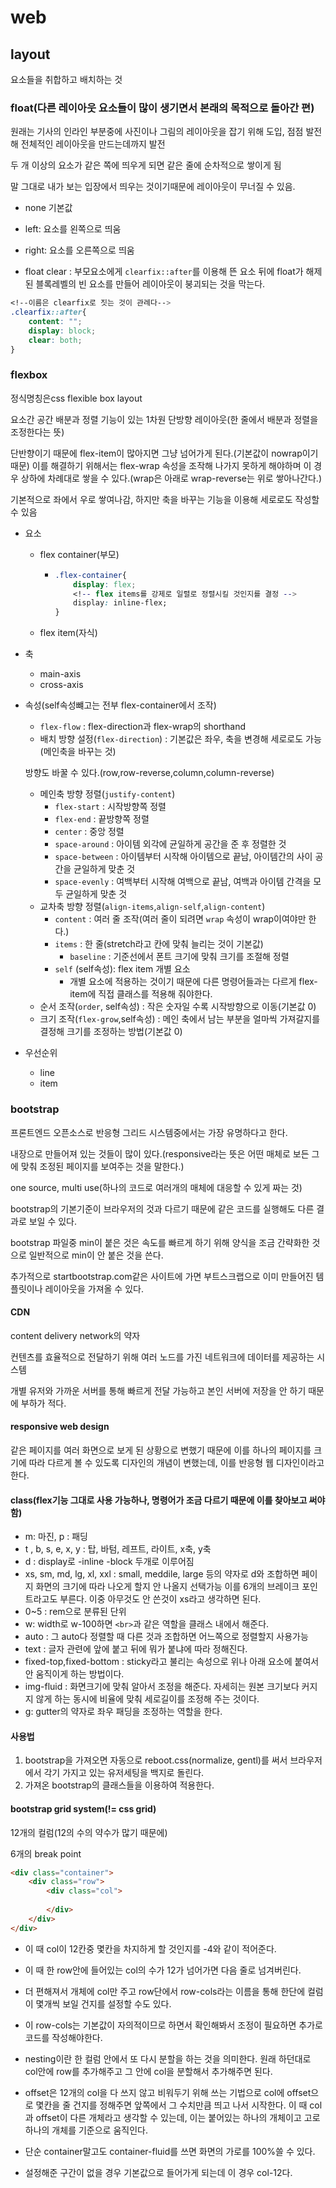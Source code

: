 # web

## layout

요소들을 취합하고 배치하는 것

### float(다른 레이아웃 요소들이 많이 생기면서 본래의 목적으로 돌아간 편)

원래는 기사의 인라인 부분중에 사진이나 그림의 레이아웃을 잡기 위해 도입, 점점 발전해 전체적인 레이아웃을 만드는데까지 발전

두 개 이상의 요소가 같은 쪽에 띄우게 되면 같은 줄에 순차적으로 쌓이게 됨

말 그대로 내가 보는 입장에서 띄우는 것이기때문에 레이아웃이 무너질 수 있음.

- none 기본값
- left: 요소를 왼쪽으로 띄움
- right: 요소를 오른쪽으로 띄움

- float clear : 부모요소에게 `clearfix::after`를 이용해 뜬 요소 뒤에 float가 해제된 블록레벨의 빈 요소를 만들어 레이아웃이 붕괴되는 것을 막는다.

``` css
<!--이름은 clearfix로 짓는 것이 관례다-->
.clearfix::after{
    content: "";
    display: block;
    clear: both;
}
```

### flexbox

정식명칭은css flexible box layout

요소간 공간 배분과 정렬 기능이 있는 1차원 단방향 레이아웃(한 줄에서 배분과 정렬을 조정한다는 뜻)

단반향이기 때문에 flex-item이 많아지면 그냥 넘어가게 된다.(기본값이 nowrap이기 때문) 이를 해결하기 위해서는 flex-wrap 속성을 조작해 나가지 못하게 해야하며 이 경우 상하에 차례대로 쌓을 수 있다.(wrap은 아래로 wrap-reverse는 위로 쌓아나간다.)

기본적으로 좌에서 우로 쌓여나감, 하지만 축을 바꾸는 기능을 이용해 세로로도 작성할 수 있음

- 요소

  - flex container(부모)

    - ```css
      .flex-container{
          display: flex;
          <!-- flex items를 강제로 일렬로 정렬시킬 것인지를 결정 -->
          display: inline-flex; 
      }
      ```

      

  - flex item(자식)

- 축

  - main-axis
  - cross-axis

- 속성(self속성뺴고는 전부 flex-container에서 조작)

  - `flex-flow` : flex-direction과 flex-wrap의 shorthand
  - 배치 방향 설정(`flex-direction`) : 기본값은 좌우, 축을 변경해 세로로도 가능(메인축을 바꾸는 것)

  방향도 바꿀 수 있다.(row,row-reverse,column,column-reverse)

  - 메인축 방향 정렬(`justify-content`)
    - `flex-start` : 시작방향쪽 정렬
    - `flex-end` : 끝방향쪽 정렬
    - `center` : 중앙 정렬
    - `space-around` : 아이템 외각에 균일하게 공간을 준 후 정렬한 것
    - `space-between` : 아이템부터 시작해 아이템으로 끝남, 아이템간의 사이 공간을 균일하게 맞춘 것
    - `space-evenly` : 여백부터 시작해 여백으로 끝남, 여백과 아이템 간격을 모두 균일하게 맞춘 것
  - 교차축 방향 정렬(`align-items`,`align-self`,`align-content`)
    - `content` : 여러 줄 조작(여러 줄이 되려면 `wrap` 속성이 wrap이여야만 한다.)
    - `items` : 한 줄(stretch라고 칸에 맞춰 늘리는 것이 기본값)
      - `baseline` : 기준선에서 폰트 크기에 맞춰 크기를 조절해 정렬
    - `self` (self속성): flex item 개별 요소
      - 개별 요소에 적용하는 것이기 때문에 다른 명령어들과는 다르게 flex-item에 직접 클래스를 적용해 줘야한다.
  - 순서 조작(`order`, self속성) : 작은 숫자일 수록 시작방향으로 이동(기본값 0)
  - 크기 조작(`flex-grow`,self속성) : 메인 축에서 남는 부분을 얼마씩 가져갈지를 결정해 크기를 조정하는 방법(기본값 0)

- 우선순위

  - line
  - item

### bootstrap

프론트엔드 오픈소스로 반응형 그리드 시스템중에서는 가장 유명하다고 한다.

내장으로 만들어져 있는 것들이 많이 있다.(responsive라는 뜻은 어떤 매체로 보든 그에 맞춰 조정된 페이지를 보여주는 것을 말한다.)

one source, multi use(하나의 코드로 여러개의 매체에 대응할 수 있게 짜는 것)

bootstrap의 기본기준이 브라우저의 것과 다르기 때문에 같은 코드를 실행해도 다른 결과로 보일 수 있다.

bootstrap 파일중 min이 붙은 것은 속도를 빠르게 하기 위해 양식을 조금 간략화한 것으로 일반적으로 min이 안 붙은 것을 쓴다.

추가적으로 startbootstrap.com같은 사이트에 가면 부트스크랩으로 이미 만들어진 템플릿이나 레이아웃을 가져올 수 있다.

#### CDN

content delivery network의 약자

컨텐츠를 효율적으로 전달하기 위해 여러 노드를 가진 네트워크에 데이터를 제공하는 시스템

개별 유저와 가까운 서버를 통해 빠르게 전달 가능하고 본인 서버에 저장을 안 하기 때문에 부하가 적다.
#### responsive web design
같은 페이지를 여러 화면으로 보게 된 상황으로 변했기 때문에 이를 하나의 페이지를 크기에 따라 다르게 볼 수 있도록 디자인의 개념이 변했는데, 이를 반응형 웹 디자인이라고 한다.

#### class(flex기능 그대로 사용 가능하나, 명령어가 조금 다르기 때문에 이를 찾아보고 써야함)

- m:  마진, p : 패딩
- t , b, s, e, x, y : 탑, 바텀, 레프트, 라이트, x축, y축
- d : display로 -inline -block 두개로 이루어짐
- xs, sm, md, lg, xl, xxl : small, meddile, large 등의 약자로 d와 조합하면 페이지 화면의 크기에 따라 나오게 할지 안 나올지 선택가능 이를 6개의 브레이크 포인트라고도 부른다. 이중 아무것도 안 쓴것이 xs라고 생각하면 된다.
- 0~5 : rem으로 분류된 단위 
- w: width로 w-100하면 `<br>`과 같은 역할을 클래스 내에서 해준다.
- auto : 그 auto다 정렬할 때 다른 것과 조합하면 어느쪽으로 정렬할지 사용가능
- text : 글자 관련에 앞에 붙고 뒤에 뭐가 붙냐에 따라 정해진다.
- fixed-top,fixed-bottom : sticky라고 불리는 속성으로 위나 아래 요소에 붙여서 안 움직이게 하는 방법이다.
- img-fluid : 화면크기에 맞춰 알아서 조정을 해준다. 자세히는 원본 크기보다 커지지 않게 하는 동시에 비율에 맞춰 세로길이를 조정해 주는 것이다.
- g: gutter의 약자로 좌우 패딩을 조정하는 역할을 한다.


#### 사용법

1. bootstrap을 가져오면 자동으로 reboot.css(normalize, gentl)를 써서 브라우저에서 각기 가지고 있는 유저세팅을 백지로 돌린다.
2. 가져온 bootstrap의 클래스들을 이용하여 적용한다.



#### bootstrap grid system(!= css grid)

12개의 컬럼(12의 수의 약수가 많기 때문에)

6개의 break point

```html 
<div class="container">
    <div class="row">
        <div class="col">
            
        </div>
    </div>
</div>
```

- 이 때 col이 12칸중 몇칸을 차지하게 할 것인지를 -4와 같이 적어준다.

- 이 때 한 row안에 들어있는 col의 수가 12가 넘어가면 다음 줄로 넘겨버린다.

- 더 편해져서 개체에 col만 주고 row단에서 row-cols라는 이름을 통해 한단에 컬럼이 몇개씩 보일 건지를 설정할 수도 있다.

- 이 row-cols는 기본값이 자의적이므로 하면서 확인해봐서 조정이 필요하면 추가로 코드를 작성해야한다.

- nesting이란 한 컬럼 안에서 또 다시 분할을 하는 것을 의미한다. 원래 하던대로 col안에 row를 추가해주고 그 안에 col을 분할해서 추가해주면 된다.

- offset은 12개의 col을 다 쓰지 않고 비워두기 위해 쓰는 기법으로 col에 offset으로 몇칸을 줄 건지를 정해주면 앞쪽에서 그 수치만큼 띄고 나서 시작한다.  이 때 col과 offset이 다른 개체라고 생각할 수 있는데, 이는 붙어있는 하나의 개체이고 고로 하나의 개체를 기준으로 움직인다.

- 단순 container말고도 container-fluid를 쓰면 화면의 가로를 100%쓸 수 있다.

- 설정해준 구간이 없을 경우 기본값으로 들어가게 되는데 이 경우 col-12다.

  